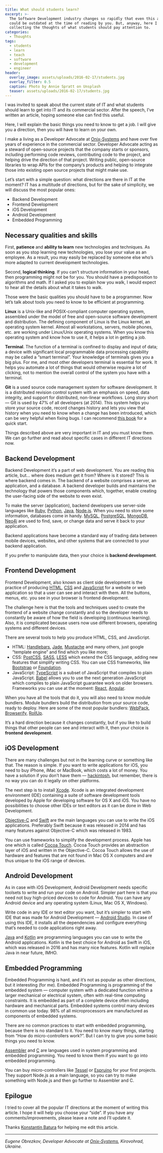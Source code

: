```yaml
---
title: What should students learn?
excerpt: >-
  The Software Development industry changes so rapidly that even this article
  could be outdated at the time of reading by you. But, anyway, here I’m
  collecting the thoughts of what students should pay attention to.
categories:
  - Thoughts
tags:
  - students
  - learn
  - teach
  - software
  - development
  - engineer
header:
  overlay_image: assets/uploads/2016-02-17/students.jpg
  overlay_filter: 0.5
  caption: Photo by Annie Spratt on Unsplash
  teaser: assets/uploads/2016-02-17/students.jpg
---
```


I was invited to speak about the current state of IT and what students should learn to get into IT and its commercial sector.
After the speech, I’ve written an article, hoping someone else can find this useful.

Here, I will explain the basic things you need to know to get a job.
I will give you a direction, then you will have to learn on your own.

I make a living as a Developer Advocate at [Onix-Systems](http://onix-systems.com) and have over five years of experience in the commercial sector.
Developer Advocate acting as a steward of open-source projects that the company starts or sponsors, including performing code reviews, contributing code to the project, and helping drive the direction of that project.
Writing public, open-source libraries to wrap APIs for the company’s products and helping to integrate those into existing open source projects that might make use.

Let’s start with a simple question: what directions are there in IT at the moment?
IT has a multitude of directions, but for the sake of simplicity, we will discuss the most popular ones:

- Backend Development
- Frontend Development
- iOS Development
- Android Development
- Embedded Programming

## Necessary qualities and skills

First, **patience** and **ability to learn** new technologies and techniques.
As soon as you stop learning new technologies, you lose your value as an employee.
As a result, you may easily be replaced by someone else who’s more adapted to current development technologies.

Second, **logical thinking**.
If you can’t structure information in your head, then programming might not be for you.
You should have a predisposition to algorithms and math.
If I asked you to explain how you walk, I would expect to hear all the details about what it takes to walk.

Those were the basic qualities you should have to be a programmer.
Now let’s talk about tools you need to know to be efficient at programming.

**Linux** is a Unix-like and POSIX-compliant computer operating system, assembled under the model of free and open-source software development and distribution.
The defining component of Linux is the Linux kernel, an operating system kernel.
Almost all workstations, servers, mobile phones, etc. are working under Linux/Unix operating systems.
When you know this operating system and know how to use it, it helps a lot in getting a job.

**Terminal**.
The function of a terminal is confined to display and input of data; a device with significant local programmable data processing capability may be called a “smart terminal”.
Your knowledge of terminals gives you a big plus.
For me, and most other developers terminal is essential for work.
It helps you automate a lot of things that would otherwise require a lot of clicking, not to mention the overall control of the system you have with a terminal.

**Git** is a used source code management system for software development.
It is a distributed revision control system with an emphasis on speed, data integrity, and support for distributed, non-linear workflows.
Long story short — Git is used by 47% of all developers (at 2014).
This system helps you store your source code, record changes history and lets you view that history when you need to know when a change has been introduced, which can be very helpful when fixing bugs.
I can recommend [this book](https://git-scm.com/book/en/v2/Getting-Started-About-Version-Control) for a quick start.

Things described above are very important in IT and you must know them.
We can go further and read about specific cases in different IT directions now.

## Backend Development

Backend Development it’s a part of web development.
You are reading this article, but… where does medium get it from?
Where is it stored?
This is where backend comes in.
The backend of a website comprises a server, an application, and a database.
A backend developer builds and maintains the technology that powers those components which, together, enable creating the user-facing side of the website to even exist.

To make the server (application), backend developers use server-side languages like [Ruby](https://www.ruby-lang.org/), [Python](https://www.python.org), [Java](https://www.java.com/), [Node.js](https://nodejs.org/).
When you need to store some information, databases come in handy.
[MySQL](https://www.mysql.com), [PostgreSQL](http://www.postgresql.org), [MongoDB](https://www.mongodb.org), [Neo4j](http://neo4j.com) are used to find, save, or change data and serve it back to your application.

Backend applications have become a standard way of trading data between mobile devices, websites, and other systems that are connected to your backend application.

If you prefer to manipulate data, then your choice is **backend development**.

## Frontend Development

Frontend Development, also known as client side development is the practice of producing [HTML](https://en.wikipedia.org/wiki/HTML), [CSS](https://en.wikipedia.org/wiki/Cascading_Style_Sheets) and [JavaScript](https://en.wikipedia.org/wiki/JavaScript) for a website or web application so that a user can see and interact with them.
All the buttons, menus, etc. you see in your browser is frontend development.

The challenge here is that the tools and techniques used to create the frontend of a website change constantly and so the developer needs to constantly be aware of how the field is developing (continuous learning).
Also, it is complicated because users now use different browsers, operating systems and different devices.

There are several tools to help you produce HTML, CSS, and JavaScript.

- HTML: [Handlebars](http://handlebarsjs.com), [Jade](https://github.com/dscape/jade), [Mustache](http://mustache.github.io) and many others, just google “template engine” and find which you like more;
- CSS: [PostCSS](http://postcss.org), [SASS](http://sass-lang.com), [LESS](http://lesscss.org) which extend the CSS language, adding new features that simplify writing CSS. You can use CSS frameworks, like [Bootstrap](http://getbootstrap.com) or [Foundation](http://foundation.zurb.com).
- JavaScript: [TypeScript](http://www.typescriptlang.org) is a subset of JavaScript that compiles to plain JavaScript. [Babel](https://babeljs.io) allows you to use the next generation JavaScript which compiles to plain JavaScript guarantee work on older browsers. Frameworks you can use at the moment: [React](https://facebook.github.io/react/), [Angular](https://angularjs.org).

When you have all the tools that do it, you will also need to know module bundlers.
Module bundlers build the distribution from your source code, ready to deploy.
Here are some of the most popular bundlers: [WebPack](http://webpack.github.io/), [Browserify](http://browserify.org), [RollUp](http://rollupjs.org).

It’s a hard direction because it changes constantly, but if you like to build things that other people can see and interact with it, then your choice is **frontend development**.

## iOS Development

There are many challenges but not in the learning curve or something like that.
The reason is simple.
If you want to write applications for iOS, you need to buy iPhone, iMac or MacBook, which costs a lot of money.
You have a solution if you don’t have them — [hackintosh](http://www.hackintosh.com), but remember, there is no way you can do it legally on other platforms.

The next step is to install [Xcode](https://developer.apple.com/xcode/).
Xcode is an integrated development environment (IDE) containing a suite of software development tools developed by Apple for developing software for OS X and iOS.
You have no possibilities to choose other IDEs or text editors as it can be done in Web Development.

[Objective-C](https://en.wikipedia.org/wiki/Objective-C) and [Swift](https://en.wikipedia.org/wiki/Swift_%28programming_language%29) are the main languages you can use to write the iOS applications.
Preferably Swift because it was released in 2014 and has many features against Objective-C which was released in 1983.

You can use frameworks to simplify the development process.
Apple has one which is called [Cocoa Touch](https://en.wikipedia.org/wiki/Cocoa_Touch).
Cocoa Touch provides an abstraction layer of iOS and written in the Objective-C.
Cocoa Touch allows the use of hardware and features that are not found in Mac OS X computers and are thus unique to the iOS range of devices.

## Android Development

As in case with iOS Development, Android Development needs specific toolsets to write and run your code on Android.
Simpler part here is that you need not buy high-priced devices to code for Android.
You can have any Android device and any operating system (Linux, Mac OS X, Windows).

Write code in any IDE or text editor you want, but it’s simpler to start with IDE that was made for Android Development — [Android Studio](https://en.wikipedia.org/wiki/Android_Studio).
In case of using this IDE, it installs all the dependencies and configure everything that’s needed to code applications right away.

[Java](https://en.wikipedia.org/wiki/Java_%28programming_language%29) and [Kotlin](https://kotlinlang.org) are programming languages you can use to write the Android applications.
Kotlin is the best choice for Android as Swift in iOS, which was released in 2016 and has many nice features.
Kotlin will replace Java in near future, IMHO.

## Embedded Programming

Embedded Programming is hard, and it’s not as popular as other directions, but it interesting (for me).
Embedded Programming is programming of the embedded system — computer system with a dedicated function within a larger mechanical or electrical system, often with real-time computing constraints.
It is embedded as part of a complete device often including hardware and mechanical parts.
Embedded systems control many devices in common use today.
98% of all microprocessors are manufactured as components of embedded systems.

There are no common practices to start with embedded programming, because there is no standard to it.
You need to know many things, starting from “How do micro-controllers work?”.
But I can try to give you some basic things you need to know.

[Assembler](https://en.wikipedia.org/wiki/Assembly_language) and [C](https://en.wikipedia.org/wiki/C_%28programming_language%29) are languages used in system programming and embedded programming.
You need to know them if you want to go into embedded programming.

You can buy micro-controllers like [Tessel](https://learn.sparkfun.com/tutorials/getting-started-with-the-tessel-2/all) or [Espruino](http://www.espruino.com) for your first projects.
They support Node.js as a main language, so you can try to make something with Node.js and then go further to Assembler and C.

## Epilogue

I tried to cover all the popular IT directions at the moment of writing this article.
I hope it will help you choose your “side”.
If you have any comments/improvements, please leave a note and I’ll update it.

Thanks [Konstantin Batura](https://medium.com/u/9f08a06ac553) for helping me edit this article.

---

_Eugene Obrezkov, Developer Advocate at_ [_Onix-Systems_](http://onix-systems.com)_, Kirovohrad, Ukraine._
